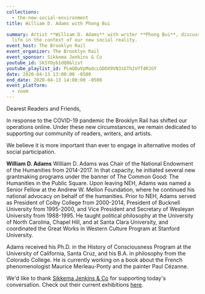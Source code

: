 ```yaml
---
collections:
  - the-new-social-environment
title: William D. Adams with Phong Bui

summary: Artist **William D. Adams** with writer **Phong Bui**, discuss creative
  life in the context of our new social reality.
event_host: The Brooklyn Rail
event_organizer: The Brooklyn Rail
event_sponsor: Sikkema Jenkins & Co
youtube_id: SkSYOyb1dQ0&list
youtube_playlist_id: PLmQDwVpMadcLGDOX9VN3sGTh2VYT4RJGY
date: 2020-04-13 13:00:00 -0500
end_date: 2020-04-13 14:00:00 -0500
event_platform:
  - zoom
---
```


Dearest Readers and Friends,

In response to the COVID-19 pandemic the Brooklyn Rail has shifted our operations online. Under these new circumstances, we remain dedicated to supporting our community of readers, writers, and artists.

We believe it is more important than ever to engage in alternative modes of social participation.

**William D. Adams**  William D. Adams was Chair of the National Endowment of the Humanities from 2014-2017. In that capacity, he initiated several new grantmaking programs under the banner of The Common Good: The Humanities in the Public Square. Upon leaving NEH, Adams was named a Senior Fellow at the Andrew W. Mellon Foundation, where he continued his national advocacy on behalf of the humanities. Prior to NEH, Adams served as President of Colby College from 2000-2014, President of Bucknell University from 1995-2000, and Vice President and Secretary of Wesleyan University from 1988-1995. He taught political philosophy at the University of North Carolina, Chapel Hill, and at Santa Clara University, and coordinated the Great Works in Western Culture Program at Stanford University.

Adams received his Ph.D. in the History of Consciousness Program at the University of California, Santa Cruz, and his B.A. in philosophy from the Colorado College. He is currently working on a book about the French phenomenologist Maurice Merleau-Ponty and the painter Paul Cézanne.

We'd like to thank  [Sikkema Jenkins & Co](https://www.sikkemajenkinsco.com/)  for supporting today's conversation. Check out their current exhibitions [here](https://www.sikkemajenkinsco.com/current-exhibitions).